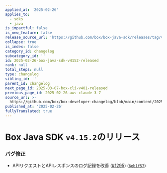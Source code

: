 ```yaml
---
applied_at: '2025-02-26'
applies_to:
  - sdks
  - java
is_impactful: false
is_new_feature: false
release_source_url: 'https://github.com/box/box-java-sdk/releases/tag/v4.15.2'
collapse: true
is_index: false
category_id: changelog
subcategory_id: ''
id: 2025-02-26-box-java-sdk-v4152-released
rank: null
total_steps: null
type: changelog
sibling_id: ''
parent_id: changelog
next_page_id: 2025-03-07-box-cli-v401-released
previous_page_id: 2025-02-26-aws-claude-3-7
source_url: >-
  https://github.com/box/box-developer-changelog/blob/main/content/2025/02-26-box-java-sdk-v4152-released.md
published_at: '2025-02-26'
fullyTranslated: true
---
```

# Box Java SDK `v4.15.2`のリリース

### バグ修正

* APIリクエストとAPIレスポンスのログ記録を改善 ([#1295][1]) ([`6eb1f57`][2])

[1]: https://github.com/box/box-java-sdk/issues/1295

[2]: https://github.com/box/box-java-sdk/commit/6eb1f57a584571b46daa14d045a36bca382493fa

